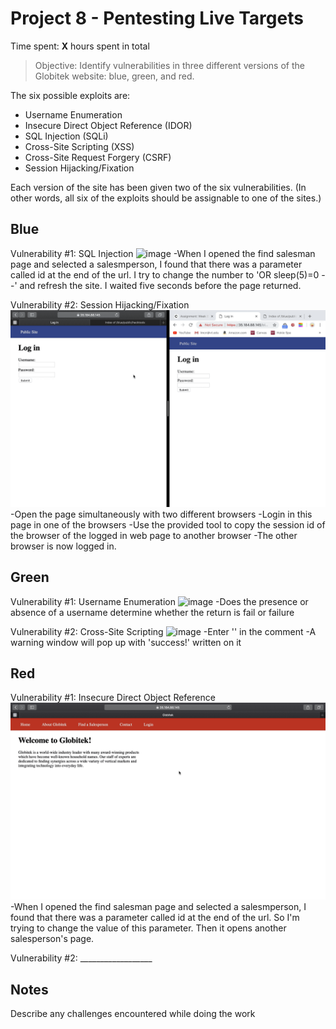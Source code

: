 # Project 8 - Pentesting Live Targets

Time spent: **X** hours spent in total

> Objective: Identify vulnerabilities in three different versions of the Globitek website: blue, green, and red.

The six possible exploits are:
* Username Enumeration
* Insecure Direct Object Reference (IDOR)
* SQL Injection (SQLi)
* Cross-Site Scripting (XSS)
* Cross-Site Request Forgery (CSRF)
* Session Hijacking/Fixation

Each version of the site has been given two of the six vulnerabilities. (In other words, all six of the exploits should be assignable to one of the sites.)

## Blue

Vulnerability #1: SQL Injection
![image](https://github.com/LMCNN/CS4984/blob/master/GIF/SQLI.gif)
-When I opened the find salesman page and selected a salesmperson, 
 I found that there was a parameter called id at the end of the url.
 I try to change the number to 'OR sleep(5)=0 --' and refresh the site.
 I waited five seconds before the page returned.

Vulnerability #2: Session Hijacking/Fixation
![image](https://github.com/LMCNN/CS4984/blob/master/GIF/Session%20Hijacking.gif)
-Open the page simultaneously with two different browsers
-Login in this page in one of the browsers
-Use the provided tool to copy the session id of the browser of
 the logged in web page to another browser
-The other browser is now logged in.

## Green

Vulnerability #1: Username Enumeration
![image](https://github.com/LMCNN/CS4984/blob/master/GIF/%20Username%20Enumeration.gif)
-Does the presence or absence of a username determine whether the return is fail or failure

Vulnerability #2: Cross-Site Scripting
![image](https://github.com/LMCNN/CS4984/blob/master/GIF/XSS.gif)
-Enter '<script> alert('success!');</script>' in the comment
-A warning window will pop up with 'success!' written on it

## Red

Vulnerability #1: Insecure Direct Object Reference
![image](https://github.com/LMCNN/CS4984/blob/master/GIF/IDOR.gif)
-When I opened the find salesman page and selected a salesmperson, 
 I found that there was a parameter called id at the end of the url.
 So I'm trying to change the value of this parameter. Then it opens 
 another salesperson's page.

Vulnerability #2: __________________


## Notes

Describe any challenges encountered while doing the work
